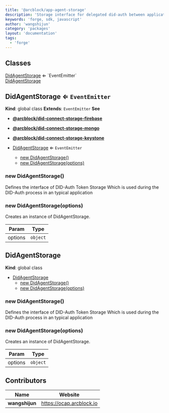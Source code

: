 ```yaml
---
title: '@arcblock/app-agent-storage'
description: 'Storage interface for delegated did-auth between application and wallet'
keywords: 'forge, sdk, javascript'
author: 'wangshijun'
category: 'packages'
layout: 'documentation'
tags:
  - 'forge'
---
```



## Classes

<dl>
<dt><a href="#DidAgentStorage">DidAgentStorage</a> ⇐ `EventEmitter`</dt>
<dd></dd>
<dt><a href="#DidAgentStorage">DidAgentStorage</a></dt>
<dd></dd>
</dl>


## DidAgentStorage ⇐ `EventEmitter`

**Kind**: global class
**Extends**: `EventEmitter`
**See**

* [**@arcblock/did-connect-storage-firebase**](https://github.com/arcblock/did-auth-storage-firebase)
* [**@arcblock/did-connect-storage-mongo**](https://github.com/arcblock/did-auth-storage-mongo)
* [**@arcblock/did-connect-storage-keystone**](https://github.com/arcblock/did-auth-storage-keystone)


* [DidAgentStorage](#DidAgentStorage) ⇐ `EventEmitter`
  * [new DidAgentStorage()](#new_DidAgentStorage_new)
  * [new DidAgentStorage(options)](#new_DidAgentStorage_new)

### new DidAgentStorage()

Defines the interface of DID-Auth Token Storage
Which is used during the DID-Auth process in an typical application

### new DidAgentStorage(options)

Creates an instance of DidAgentStorage.

| Param   | Type     |
| ------- | -------- |
| options | `object` |


## DidAgentStorage

**Kind**: global class

* [DidAgentStorage](#DidAgentStorage)
  * [new DidAgentStorage()](#new_DidAgentStorage_new)
  * [new DidAgentStorage(options)](#new_DidAgentStorage_new)

### new DidAgentStorage()

Defines the interface of DID-Auth Token Storage
Which is used during the DID-Auth process in an typical application

### new DidAgentStorage(options)

Creates an instance of DidAgentStorage.

| Param   | Type     |
| ------- | -------- |
| options | `object` |


## Contributors

| Name           | Website                    |
| -------------- | -------------------------- |
| **wangshijun** | <https://ocap.arcblock.io> |
